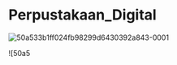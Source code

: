 # Perpustakaan_Digital
![50a533b1ff024fb98299d6430392a843-0001](https://user-images.githubusercontent.com/91948064/136748589-8a2040f3-842f-4b22-8d68-ef4f90dcb720.jpg)

![50a5
